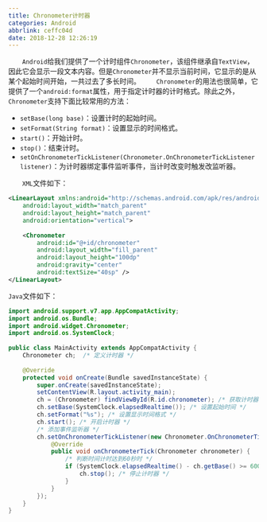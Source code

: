 ```yaml
---
title: Chronometer计时器
categories: Android
abbrlink: ceffc04d
date: 2018-12-28 12:26:19
---
```

&emsp;&emsp;`Android`给我们提供了一个计时组件`Chronometer`，该组件继承自`TextView`，因此它会显示一段文本内容。但是`Chronometer`并不显示当前时间，它显示的是从某个起始时间开始，一共过去了多长时间。
&emsp;&emsp;`Chronometer`的用法也很简单，它提供了一个`android:format`属性，用于指定计时器的计时格式。除此之外，`Chronometer`支持下面比较常用的方法：

- `setBase(long base)`：设置计时的起始时间。
- `setFormat(String format)`：设置显示的时间格式。
- `start()`：开始计时。
- `stop()`：结束计时。
- `setOnChronometerTickListener(Chronometer.OnChronometerTickListener listener)`：为计时器绑定事件监听事件，当计时改变时触发改监听器。

&emsp;&emsp;`XML`文件如下：

``` xml
<LinearLayout xmlns:android="http://schemas.android.com/apk/res/android"
    android:layout_width="match_parent"
    android:layout_height="match_parent"
    android:orientation="vertical">
​
    <Chronometer
        android:id="@+id/chronometer"
        android:layout_width="fill_parent"
        android:layout_height="100dp"
        android:gravity="center"
        android:textSize="40sp" />
</LinearLayout>
```

`Java`文件如下：

``` java
import android.support.v7.app.AppCompatActivity;
import android.os.Bundle;
import android.widget.Chronometer;
import android.os.SystemClock;
​
public class MainActivity extends AppCompatActivity {
    Chronometer ch;  /* 定义计时器 */
​
    @Override
    protected void onCreate(Bundle savedInstanceState) {
        super.onCreate(savedInstanceState);
        setContentView(R.layout.activity_main);
        ch = (Chronometer) findViewById(R.id.chronometer); /* 获取计时器组件 */
        ch.setBase(SystemClock.elapsedRealtime()); /* 设置起始时间 */
        ch.setFormat("%s"); /* 设置显示时间格式 */
        ch.start(); /* 开启计时器 */
        /* 添加事件监听器 */
        ch.setOnChronometerTickListener(new Chronometer.OnChronometerTickListener() {
            @Override
            public void onChronometerTick(Chronometer chronometer) {
                /* 判断时间计时达到60秒时 */
                if (SystemClock.elapsedRealtime() - ch.getBase() >= 60000) {
                    ch.stop(); /* 停止计时器 */
                }
            }
        });
    }
}
```